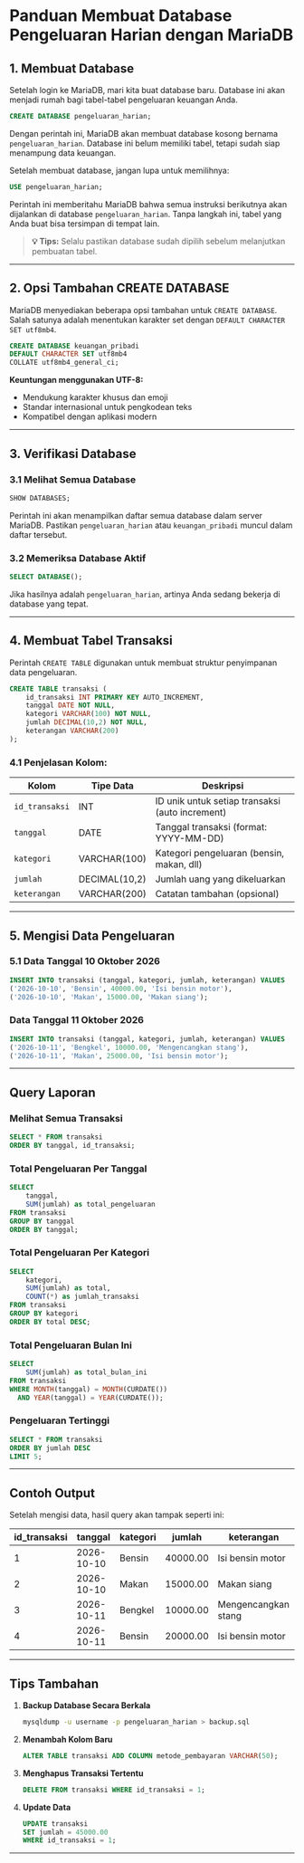 # Panduan Membuat Database Pengeluaran Harian dengan MariaDB

## 1. Membuat Database

Setelah login ke MariaDB, mari kita buat database baru. Database ini akan menjadi rumah bagi tabel-tabel pengeluaran keuangan Anda.

```sql
CREATE DATABASE pengeluaran_harian;
```

Dengan perintah ini, MariaDB akan membuat database kosong bernama `pengeluaran_harian`. Database ini belum memiliki tabel, tetapi sudah siap menampung data keuangan. 

Setelah membuat database, jangan lupa untuk memilihnya:

```sql
USE pengeluaran_harian;
```

Perintah ini memberitahu MariaDB bahwa semua instruksi berikutnya akan dijalankan di database `pengeluaran_harian`. Tanpa langkah ini, tabel yang Anda buat bisa tersimpan di tempat lain.

> **💡 Tips:** Selalu pastikan database sudah dipilih sebelum melanjutkan pembuatan tabel.

---

## 2. Opsi Tambahan CREATE DATABASE

MariaDB menyediakan beberapa opsi tambahan untuk `CREATE DATABASE`. Salah satunya adalah menentukan karakter set dengan `DEFAULT CHARACTER SET utf8mb4`.

```sql
CREATE DATABASE keuangan_pribadi
DEFAULT CHARACTER SET utf8mb4
COLLATE utf8mb4_general_ci;
```

**Keuntungan menggunakan UTF-8:**
- Mendukung karakter khusus dan emoji
- Standar internasional untuk pengkodean teks
- Kompatibel dengan aplikasi modern

---

## 3. Verifikasi Database

### 3.1 Melihat Semua Database

```sql
SHOW DATABASES;
```

Perintah ini akan menampilkan daftar semua database dalam server MariaDB. Pastikan `pengeluaran_harian` atau `keuangan_pribadi` muncul dalam daftar tersebut.

### 3.2 Memeriksa Database Aktif

```sql
SELECT DATABASE();
```

Jika hasilnya adalah `pengeluaran_harian`, artinya Anda sedang bekerja di database yang tepat.

---

## 4. Membuat Tabel Transaksi

Perintah `CREATE TABLE` digunakan untuk membuat struktur penyimpanan data pengeluaran.

```sql
CREATE TABLE transaksi (
    id_transaksi INT PRIMARY KEY AUTO_INCREMENT,
    tanggal DATE NOT NULL,
    kategori VARCHAR(100) NOT NULL,
    jumlah DECIMAL(10,2) NOT NULL,
    keterangan VARCHAR(200)
);
```

### 4.1 Penjelasan Kolom:

| Kolom | Tipe Data | Deskripsi |
|-------|-----------|-----------|
| `id_transaksi` | INT | ID unik untuk setiap transaksi (auto increment) |
| `tanggal` | DATE | Tanggal transaksi (format: YYYY-MM-DD) |
| `kategori` | VARCHAR(100) | Kategori pengeluaran (bensin, makan, dll) |
| `jumlah` | DECIMAL(10,2) | Jumlah uang yang dikeluarkan |
| `keterangan` | VARCHAR(200) | Catatan tambahan (opsional) |

---

## 5. Mengisi Data Pengeluaran

### 5.1 Data Tanggal 10 Oktober 2026

```sql
INSERT INTO transaksi (tanggal, kategori, jumlah, keterangan) VALUES
('2026-10-10', 'Bensin', 40000.00, 'Isi bensin motor'),
('2026-10-10', 'Makan', 15000.00, 'Makan siang');
```

### Data Tanggal 11 Oktober 2026

```sql
INSERT INTO transaksi (tanggal, kategori, jumlah, keterangan) VALUES
('2026-10-11', 'Bengkel', 10000.00, 'Mengencangkan stang'),
('2026-10-11', 'Makan', 25000.00, 'Isi bensin motor');
```

---

## Query Laporan

### Melihat Semua Transaksi

```sql
SELECT * FROM transaksi 
ORDER BY tanggal, id_transaksi;
```

### Total Pengeluaran Per Tanggal

```sql
SELECT 
    tanggal, 
    SUM(jumlah) as total_pengeluaran 
FROM transaksi 
GROUP BY tanggal
ORDER BY tanggal;
```

### Total Pengeluaran Per Kategori

```sql
SELECT 
    kategori, 
    SUM(jumlah) as total,
    COUNT(*) as jumlah_transaksi
FROM transaksi 
GROUP BY kategori 
ORDER BY total DESC;
```

### Total Pengeluaran Bulan Ini

```sql
SELECT 
    SUM(jumlah) as total_bulan_ini
FROM transaksi
WHERE MONTH(tanggal) = MONTH(CURDATE())
  AND YEAR(tanggal) = YEAR(CURDATE());
```

### Pengeluaran Tertinggi

```sql
SELECT * FROM transaksi
ORDER BY jumlah DESC
LIMIT 5;
```

---

## Contoh Output

Setelah mengisi data, hasil query akan tampak seperti ini:

| id_transaksi | tanggal | kategori | jumlah | keterangan |
|--------------|---------|----------|--------|------------|
| 1 | 2026-10-10 | Bensin | 40000.00 | Isi bensin motor |
| 2 | 2026-10-10 | Makan | 15000.00 | Makan siang |
| 3 | 2026-10-11 | Bengkel | 10000.00 | Mengencangkan stang |
| 4 | 2026-10-11 | Bensin | 20000.00 | Isi bensin motor |


---

## Tips Tambahan

1. **Backup Database Secara Berkala**
   ```bash
   mysqldump -u username -p pengeluaran_harian > backup.sql
   ```

2. **Menambah Kolom Baru**
   ```sql
   ALTER TABLE transaksi ADD COLUMN metode_pembayaran VARCHAR(50);
   ```

3. **Menghapus Transaksi Tertentu**
   ```sql
   DELETE FROM transaksi WHERE id_transaksi = 1;
   ```

4. **Update Data**
   ```sql
   UPDATE transaksi 
   SET jumlah = 45000.00 
   WHERE id_transaksi = 1;
   ```

---
